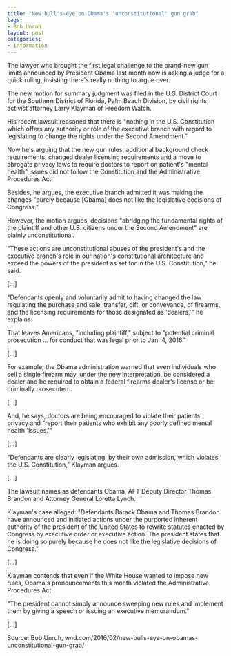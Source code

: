 ```yaml
---
title: "New bull's-eye on Obama's 'unconstitutional' gun grab"
tags:
- Bob Unruh
layout: post
categories:
- Information
---
```


The lawyer who brought the first legal challenge to the brand-new gun limits announced by President Obama last month now is asking a judge for a quick ruling, insisting there's really nothing to argue over.

The new motion for summary judgment was filed in the U.S. District Court for the Southern District of Florida, Palm Beach Division, by civil rights activist attorney Larry Klayman of Freedom Watch.

His recent lawsuit reasoned that there is "nothing in the U.S. Constitution which offers any authority or role of the executive branch with regard to legislating to change the rights under the Second Amendment."

Now he's arguing that the new gun rules, additional background check requirements, changed dealer licensing requirements and a move to abrogate privacy laws to require doctors to report on patient's "mental health" issues did not follow the Constitution and the Administrative Procedures Act.

Besides, he argues, the executive branch admitted it was making the changes "purely because \[Obama\] does not like the legislative decisions of Congress."

However, the motion argues, decisions "abridging the fundamental rights of the plaintiff and other U.S. citizens under the Second Amendment" are plainly unconstitutional.

"These actions are unconstitutional abuses of the president's and the executive branch's role in our nation's constitutional architecture and exceed the powers of the president as set for in the U.S. Constitution," he said.

\[...\]

"Defendants openly and voluntarily admit to having changed the law regulating the purchase and sale, transfer, gift, or conveyance, of firearms, and the licensing requirements for those designated as 'dealers,'" he explains.

That leaves Americans, "including plaintiff," subject to "potential criminal prosecution ... for conduct that was legal prior to Jan. 4, 2016."

\[...\]

For example, the Obama administration warned that even individuals who sell a single firearm may, under the new interpretation, be considered a dealer and be required to obtain a federal firearms dealer's license or be criminally prosecuted.

\[...\]

And, he says, doctors are being encouraged to violate their patients' privacy and "report their patients who exhibit any poorly defined mental health 'issues.'"

\[...\]

"Defendants are clearly legislating, by their own admission, which violates the U.S. Constitution," Klayman argues.

\[...\]

The lawsuit names as defendants Obama, AFT Deputy Director Thomas Brandon and Attorney General Loretta Lynch.

Klayman's case alleged: "Defendants Barack Obama and Thomas Brandon have announced and initiated actions under the purported inherent authority of the president of the United States to rewrite statutes enacted by Congress by executive order or executive action. The president states that he is doing so purely because he does not like the legislative decisions of Congress."

\[...\]

Klayman contends that even if the White House wanted to impose new rules, Obama's pronouncements this month violated the Administrative Procedures Act.

"The president cannot simply announce sweeping new rules and implement them by giving a speech or issuing an executive memorandum."

\[...\]

Source: Bob Unruh, wnd.com/2016/02/new-bulls-eye-on-obamas-unconstitutional-gun-grab/
